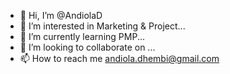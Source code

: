 - 👋 Hi, I’m @AndiolaD
- 👀 I’m interested in Marketing & Project...
- 🌱 I’m currently learning PMP...
- 💞️ I’m looking to collaborate on ...
- 📫 How to reach me andiola.dhembi@gmail.com

<!---
AndiolaD/AndiolaD is a ✨ special ✨ repository because its `README.md` (this file) appears on your GitHub profile.
You can click the Preview link to take a look at your changes.
--->
